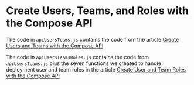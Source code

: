 # Create Users, Teams, and Roles with the Compose API

The code in `apiUsersTeams.js` contains the code from the article [Create Users and Teams with the Compose API](https://www.compose.com/articles/creating-users-and-teams-with-the-compose-api/).

The code in `apiUsersTeamsRoles.js` contains the code from `apiUsersTeams.js` plus the seven functions we created to handle deployment user and team roles in the article [Create User and Team Roles with the Compose API](https://compose.com/articles/creating-user-and-team-roles-with-the-compose-api)